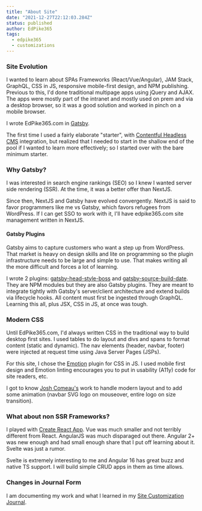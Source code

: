 ```yaml
---
title: "About Site"
date: "2021-12-27T22:12:03.284Z"
status: published
author: EdPike365
tags:
  - edpike365
  - customizations
---
```


<!-- excerpt-end -->

### Site Evolution

I wanted to learn about SPAs Frameworks (React/Vue/Angular), JAM Stack, GraphQL, CSS in JS, responsive mobile-first design, and NPM publishing. Previous to this, I'd done traditional multipage apps using jQuery and AJAX. The apps were mostly part of the intranet and mostly used on prem and via a desktop browser, so it was a good solution and worked in pinch on a mobile browser.

I wrote EdPike365.com in [Gatsby](https://www.gatsbyjs.com/).

The first time I used a fairly elaborate "starter", with [Contentful Headless CMS](https://www.contentful.com/headless-cms/) integration, but realized that I needed to start in the shallow end of the pool if I wanted to learn more effectively; so I started over with the bare minimum starter.

### Why Gatsby?

I was interested in search engine rankings (SEO) so I knew I wanted server side rendering (SSR). At the time, it was a better offer than NextJS.

Since then, NextJS and Gatsby have evolved convergently. NextJS is said to favor programmers like me vs Gatsby, which favors refugees from WordPress. If I can get SSO to work with it, I'll have edpike365.com site management written in NextJS.

#### Gatsby Plugins

Gatsby aims to capture customers who want a step up from WordPress. That market is heavy on design skills and lite on programming so the plugin infrastructure needs to be large and simple to use. That makes writing all the more difficult and forces a lot of learning.

I wrote 2 plugins: [gatsby-head-style-boss](https://www.gatsbyjs.com/plugins/gatsby-head-style-boss/) and [gatsby-source-build-date](https://www.npmjs.com/package/). They are NPM modules but they are also Gatsby plugins. They are meant to integrate tightly with Gatsby's server/client architecture and extend builds via lifecycle hooks. All content must first be ingested through GraphQL. Learning this all, plus JSX, CSS in JS, at once was tough.

### Modern CSS

Until EdPike365.com, I'd always written CSS in the traditional way to build desktop first sites. I used tables to do layout and divs and spans to format content (static and dynamic). The nav elements (header, navbar, footer) were injected at request time using Java Server Pages (JSPs).

For this site, I chose the [Emotion](https://emotion.sh/docs/introduction) plugin for CSS in JS. I used mobile first design and Emotion linting encourages you to put in usability (A11y) code for site readers, etc.

I got to know [Josh Comeau's](https://www.joshwcomeau.com/) work to handle modern layout and to add some animation (navbar SVG logo on mouseover, entire logo on size transition).

### What about non SSR Frameworks?

I played with [Create React App](https://create-react-app.dev/). Vue was much smaller and not terribly different from React. AngularJS was much disparaged out there. Angular 2+ was new enough and had small enough share that I put off learning about it. Svelte was just a rumor.

Svelte is extremely interesting to me and Angular 16 has great buzz and native TS support. I will build simple CRUD apps in them as time allows.

### Changes in Journal Form

I am documenting my work and what I learned in my [Site Customization Journal](/edpike365-customizations/).
